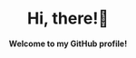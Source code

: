 <h1 align="center">Hi, there!👋</h1>

<p align="center">
    <b>Welcome to my GitHub profile!</b>
</p>
